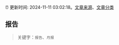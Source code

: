 :alarm_clock: 更新时间: 2024-11-11 03:02:18。[文章来源](/README.md)、[文章分类](/TAGS.md)

## 报告


> 关键字：`报告`、`月报`



